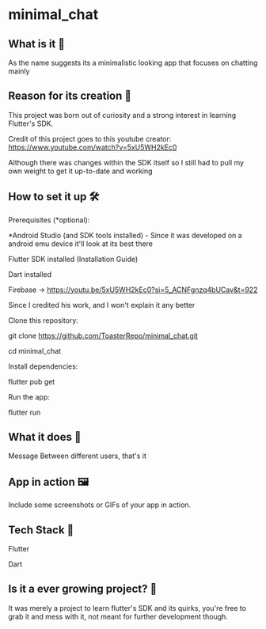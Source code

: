 # minimal_chat

## What is it 🚀

As the name suggests its a minimalistic looking app that focuses on chatting mainly

## Reason for its creation 🤔

This project was born out of curiosity and a strong interest in learning Flutter's SDK.

Credit of this project goes to this youtube creator: https://www.youtube.com/watch?v=5xU5WH2kEc0

Although there was changes within the SDK itself so I still had to pull my own weight to get it up-to-date and working

## How to set it up 🛠

Prerequisites (*optional):

*Android Studio (and SDK tools installed) - Since it was developed on a android emu device it'll look at its best there 

Flutter SDK installed (Installation Guide)

Dart installed

Firebase -> https://youtu.be/5xU5WH2kEc0?si=5_ACNFgnzq4bUCav&t=922

Since I credited his work, and I won't explain it any better


Clone this repository:

git clone https://github.com/ToasterRepo/minimal_chat.git

cd minimal_chat


Install dependencies:

flutter pub get

Run the app:

flutter run


## What it does 🎯

Message Between different users, that's it


## App in action 🖼

Include some screenshots or GIFs of your app in action.


## Tech Stack 🔧

Flutter

Dart


## Is it a ever growing project? 🤝 

It was merely a project to learn flutter's SDK and its quirks, you're free to grab it and mess with it, not meant for further development though.
